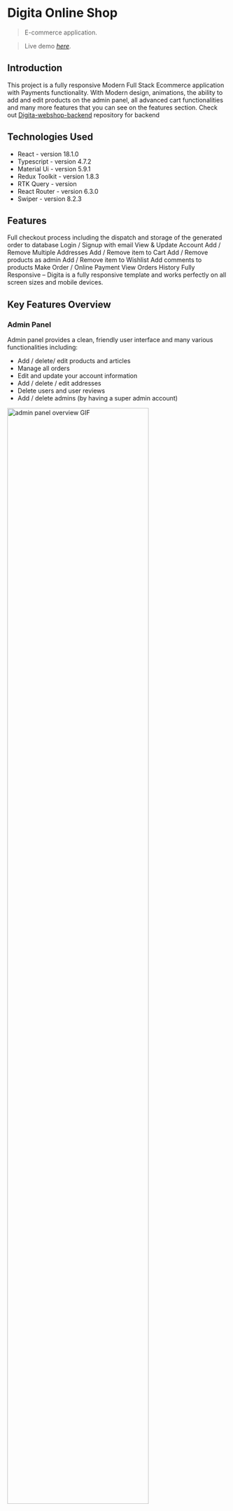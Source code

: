 # Digita Online Shop

> E-commerce application.

> Live demo [_here_](https://digita-webshop.vercel.app/).

## Introduction

This project is a fully responsive Modern Full Stack Ecommerce application with Payments functionality. With Modern design, animations, the ability to add and edit products on the admin panel, all advanced cart functionalities and many more features that you can see on the features section.
Check out [Digita-webshop-backend](https://github.com/digita-webshop/digita-webshop-backend) repository for backend

## Technologies Used

- React - version 18.1.0
- Typescript - version 4.7.2
- Material Ui - version 5.9.1
- Redux Toolkit - version 1.8.3
- RTK Query - version
- React Router - version 6.3.0
- Swiper - version 8.2.3

## Features

Full checkout process including the dispatch and storage of the generated order to database
Login / Signup with email
View & Update Account
Add / Remove Multiple Addresses
Add / Remove item to Cart
Add / Remove products as admin
Add / Remove item to Wishlist
Add comments to products
Make Order / Online Payment
View Orders History
Fully Responsive – Digita is a fully responsive template and works perfectly on all screen sizes and mobile devices.

## Key Features Overview

<!-- admin panel -->

### Admin Panel

Admin panel provides a clean, friendly user interface and many various functionalities including:

- Add / delete/ edit products and articles
- Manage all orders
- Edit and update your account information
- Add / delete / edit addresses
- Delete users and user reviews
- Add / delete admins (by having a super admin account)

<img src="https://media.publit.io/file/admin-panel-overview.gif" alt="admin panel overview GIF" width=80% height=auto>

### User Panel

User panel offers efficient features like:

- Observe and manage orders
- Manage and edit wishlist
- Edit and update your account information including profile image, email, userName, phone, password
- Add / delete / edit addresses

<img src="https://media.publit.io/file/user-panel-overview.gif" alt="user panel overview GIF" width=80% height=auto>

## Setup

Follow the following steps to get development environment running.

- Clone _'digita-webshop-frontend.git'_ repository

  ```bash
  git clone https://github.com/digita-webshop/digita-webshop-frontend.git
  ```

- Install dependencies

  ```bash
  npm install
  ```

- start development server

  ```bash
  npm start
  ```

---

## Project Status

Project is: _complete_ .

## Contact

Created by [@tohiidd]() - feel free to contact me!

## License

This project is open source and available under the [GPL-3.0 license](https://github.com/digita-webshop/digita-webshop-frontend/blob/main/License).
